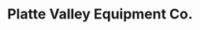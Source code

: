 ---
title: "Platte Valley Equipment Co."
url: /fremont/platte-valley-equipment-co/
shop: Allgemein
---
